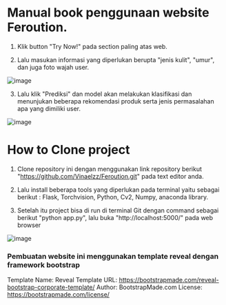 # Manual book penggunaan website Feroution.

1. Klik button "Try Now!" pada section paling atas web.

2. Lalu masukan informasi yang diperlukan berupta "jenis kulit", "umur", dan juga foto wajah user.

![image](https://user-images.githubusercontent.com/73600512/206916946-a59d7b73-72bc-4bca-8dc5-0fdcf82d0fba.png)

3. Lalu klik "Prediksi" dan model akan melakukan klasifikasi dan menunjukan beberapa rekomendasi produk serta jenis permasalahan apa yang dimiliki user.

![image](https://user-images.githubusercontent.com/73600512/206916975-9a7b34de-3893-4164-896b-1d78e527a649.png)


# How to Clone project 

1. Clone repository ini dengan menggunakan link repository berikut "https://github.com/Vinaelzz/Feroution.git" pada text editor anda.

2. Lalu install beberapa tools yang diperlukan pada terminal yaitu sebagai berikut : Flask, Torchvision, Python, Cv2, Numpy, anaconda library.

3. Setelah itu project bisa di run di terminal Git dengan command sebagai berikut "python app.py", lalu buka "http://localhost:5000/" pada web browser

![image](https://user-images.githubusercontent.com/73600512/206917031-631dfc75-f74e-4c3d-aff9-4498854d8f20.png)



### Pembuatan website ini menggunakan template reveal dengan framework bootstrap
Template Name: Reveal
Template URL: https://bootstrapmade.com/reveal-bootstrap-corporate-template/
Author: BootstrapMade.com
License: https://bootstrapmade.com/license/
